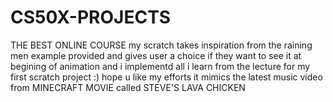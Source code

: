 # CS50X-PROJECTS
THE BEST ONLINE COURSE
my scratch takes inspiration from the raining men example provided and gives user a choice if they want to see it at begining of animation and i implementd all i learn from the lecture for my first scratch project :) hope u like my efforts it mimics the latest music video from MINECRAFT MOVIE  called STEVE'S LAVA CHICKEN 
